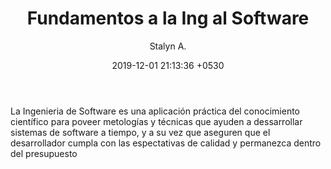﻿---
current: post
navigation: True
class: post-template
subclass: 'post'
author: Stalyn A.
layout: post
title:  "Fundamentos a la Ing al Software"
date:   2019-12-01 21:13:36 +0530
---

  <p>La Ingenieria de Software es una aplicación práctica del conocimiento científico para poveer metologías y técnicas que ayuden a dessarrollar sistemas de software a tiempo, y a su vez que aseguren que el desarrollador cumpla con las espectativas de calidad y permanezca dentro del presupuesto </p>
  
